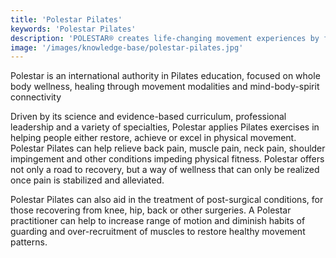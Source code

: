 ```yaml
---
title: 'Polestar Pilates'
keywords: 'Polestar Pilates'
description: 'POLESTAR® creates life-changing movement experiences by fusing Pilates, physical-therapy and mind-body energy systems. '
image: '/images/knowledge-base/polestar-pilates.jpg'
---
```

Polestar is an international authority in Pilates education, focused on whole body wellness, healing through movement modalities and mind-body-spirit connectivity

Driven by its science and evidence-based curriculum, professional leadership and a variety of specialties, Polestar applies Pilates exercises in helping people either restore, achieve or excel in physical movement. Polestar Pilates can help relieve back pain, muscle pain, neck pain, shoulder impingement and other conditions impeding physical fitness. Polestar offers not only a road to recovery, but a way of wellness that can only be realized once pain is stabilized and alleviated.

Polestar Pilates can also aid in the treatment of post-surgical conditions, for those recovering from knee, hip, back or other surgeries. A Polestar practitioner can help to increase range of motion and diminish habits of guarding and over-recruitment of muscles to restore healthy movement patterns. 

 